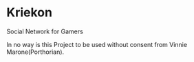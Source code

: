 # Kriekon
Social Network for Gamers

In no way is this Project to be used without consent from Vinnie Marone(Porthorian).
